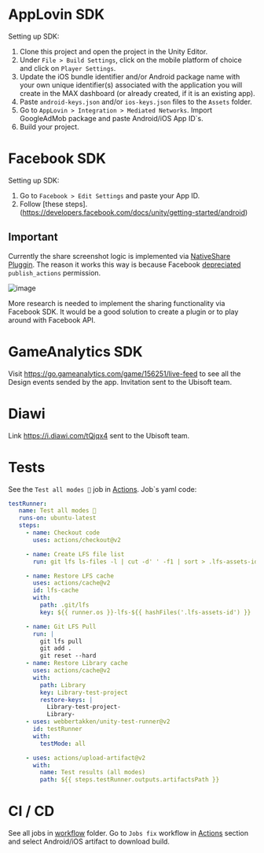 # AppLovin SDK
Setting up SDK:
1. Clone this project and open the project in the Unity Editor.
2. Under `File > Build Settings`, click on the mobile platform of choice and click on `Player Settings`.
3. Update the iOS bundle identifier and/or Android package name with your own unique identifier(s) associated with the application you will create in the MAX dashboard (or already created, if it is an existing app).
4. Paste `android-keys.json` and/or `ios-keys.json` files to the `Assets` folder.
5. Go to `AppLovin > Integration > Mediated Networks`. Import GoogleAdMob package and paste Android/iOS App ID`s.
6. Build your project.

# Facebook SDK
Setting up SDK:
1. Go to `Facebook > Edit Settings` and paste your App ID.
2. Follow [these steps].(https://developers.facebook.com/docs/unity/getting-started/android)
## Important
Currently the share screenshot logic is implemented via [NativeShare Pluggin](https://github.com/yasirkula/UnityNativeShare). 
The reason it works this way is because Facebook [depreciated](https://developers.facebook.com/blog/post/2018/07/31/platform-update-publish-permission/?locale=ru_RU) `publish_actions` permission.

![image](https://i.ibb.co/ggCkQWQ/Screenshot-2021-08-02-at-11-35-03.png)

More research is needed to implement the sharing functionality via Facebook SDK. It would be a good solution to create
a plugin or to play around with Facebook API.

# GameAnalytics SDK
Visit https://go.gameanalytics.com/game/156251/live-feed to see all the Design events sended by the app. Invitation sent to the Ubisoft team.

# Diawi

Link https://i.diawi.com/tQjqx4 sent to the Ubisoft team.

# Tests

See the `Test all modes 📝` job in [Actions](https://github.com/nintendaii/UbiTest/actions).
Job`s yaml code:

```yaml
testRunner:
   name: Test all modes 📝
   runs-on: ubuntu-latest
   steps:
     - name: Checkout code
       uses: actions/checkout@v2

     - name: Create LFS file list
       run: git lfs ls-files -l | cut -d' ' -f1 | sort > .lfs-assets-id

     - name: Restore LFS cache
       uses: actions/cache@v2
       id: lfs-cache
       with:
         path: .git/lfs
         key: ${{ runner.os }}-lfs-${{ hashFiles('.lfs-assets-id') }}

     - name: Git LFS Pull
       run: |
         git lfs pull
         git add .
         git reset --hard
     - name: Restore Library cache
       uses: actions/cache@v2
       with:
         path: Library
         key: Library-test-project
         restore-keys: |
           Library-test-project-
           Library-
     - uses: webbertakken/unity-test-runner@v2
       id: testRunner
       with:
         testMode: all

     - uses: actions/upload-artifact@v2
       with:
         name: Test results (all modes)
         path: ${{ steps.testRunner.outputs.artifactsPath }}
```

# CI / CD

See all jobs in [workflow](https://github.com/nintendaii/UbiTest/tree/main/.github/workflows) folder. Go to `Jobs fix` workflow in [Actions](https://github.com/nintendaii/UbiTest/actions)  section and select Android/iOS artifact to download build.
